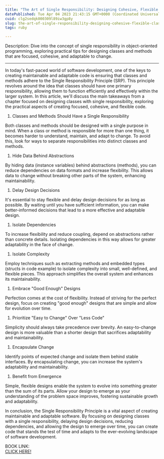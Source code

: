 ```yaml
---
title: "The Art of Single Responsibility: Designing Cohesive, Flexible Classes for Sustainable Code"
datePublished: Tue Apr 04 2023 21:43:15 GMT+0000 (Coordinated Universal Time)
cuid: clg2sedqk000309l89iw3gp8y
slug: the-art-of-single-responsibility-designing-cohesive-flexible-classes-for-sustainable-code
tags: ruby

---
```


Description: Dive into the concept of single responsibility in object-oriented programming, exploring practical tips for designing classes and methods that are focused, cohesive, and adaptable to change.

---

In today's fast-paced world of software development, one of the keys to creating maintainable and adaptable code is ensuring that classes and methods adhere to the Single Responsibility Principle (SRP). This principle revolves around the idea that classes should have one primary responsibility, allowing them to function efficiently and effectively within the larger system. In this article, we'll discuss the main takeaways from a chapter focused on designing classes with single responsibility, exploring the practical aspects of creating focused, cohesive, and flexible code.

1. Classes and Methods Should Have a Single Responsibility
    

Both classes and methods should be designed with a single purpose in mind. When a class or method is responsible for more than one thing, it becomes harder to understand, maintain, and adapt to change. To avoid this, look for ways to separate responsibilities into distinct classes and methods.

1. Hide Data Behind Abstractions
    

By hiding data (instance variables) behind abstractions (methods), you can reduce dependencies on data formats and increase flexibility. This allows data to change without breaking other parts of the system, enhancing maintainability.

1. Delay Design Decisions
    

It's essential to stay flexible and delay design decisions for as long as possible. By waiting until you have sufficient information, you can make better-informed decisions that lead to a more effective and adaptable design.

1. Isolate Dependencies
    

To increase flexibility and reduce coupling, depend on abstractions rather than concrete details. Isolating dependencies in this way allows for greater adaptability in the face of change.

1. Isolate Complexity
    

Employ techniques such as extracting methods and embedded types (structs in code example) to isolate complexity into small, well-defined, and flexible pieces. This approach simplifies the overall system and enhances its maintainability.

1. Embrace "Good Enough" Designs
    

Perfection comes at the cost of flexibility. Instead of striving for the perfect design, focus on creating "good enough" designs that are simple and allow for evolution over time.

1. Prioritize "Easy to Change" Over "Less Code"
    

Simplicity should always take precedence over brevity. An easy-to-change design is more valuable than a shorter design that sacrifices adaptability and maintainability.

1. Encapsulate Change
    

Identify points of expected change and isolate them behind stable interfaces. By encapsulating change, you can increase the system's adaptability and maintainability.

1. Benefit from Emergence
    

Simple, flexible designs enable the system to evolve into something greater than the sum of its parts. Allow your design to emerge as your understanding of the problem space improves, fostering sustainable growth and adaptability.

In conclusion, the Single Responsibility Principle is a vital aspect of creating maintainable and adaptable software. By focusing on designing classes with a single responsibility, delaying design decisions, reducing dependencies, and allowing the design to emerge over time, you can create code that stands the test of time and adapts to the ever-evolving landscape of software development.

BOOK LINK:  
[CLICK HERE!](https://amzn.to/40NSj3m)
